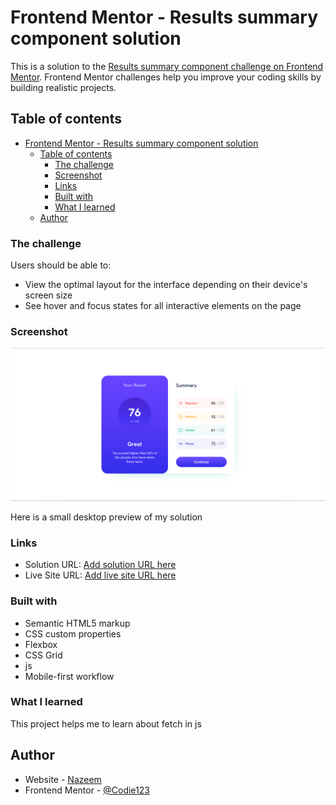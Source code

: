 # Frontend Mentor - Results summary component solution

This is a solution to the [Results summary component challenge on Frontend Mentor](https://www.frontendmentor.io/challenges/results-summary-component-CE_K6s0maV). Frontend Mentor challenges help you improve your coding skills by building realistic projects. 

## Table of contents

- [Frontend Mentor - Results summary component solution](#frontend-mentor---results-summary-component-solution)
  - [Table of contents](#table-of-contents)
    - [The challenge](#the-challenge)
    - [Screenshot](#screenshot)
    - [Links](#links)
    - [Built with](#built-with)
    - [What I learned](#what-i-learned)
  - [Author](#author)




### The challenge

Users should be able to:

- View the optimal layout for the interface depending on their device's screen size
- See hover and focus states for all interactive elements on the page

### Screenshot

![](./assets/desktop-preview.png)

Here is a small desktop preview of my solution 

### Links

- Solution URL: [Add solution URL here](https://codie123.github.io/result-summary-component/)
- Live Site URL: [Add live site URL here](https://github.com/Codie123/result-summary-component)


### Built with

- Semantic HTML5 markup
- CSS custom properties
- Flexbox
- CSS Grid
- js
- Mobile-first workflow

### What I learned

This project helps me to learn about fetch in js 

## Author

- Website - [Nazeem](https://codie123.github.io/portfolio_Codie/)
- Frontend Mentor - [@Codie123](https://www.frontendmentor.io/profile/Codie123)

